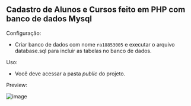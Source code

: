 ## Cadastro de Alunos e Cursos feito em PHP com banco de dados Mysql

Configuração:
- Criar banco de dados com nome `ra18853005` e executar o arquivo database.sql para incluir as tabelas no banco de dados.

Uso:
- Você deve acessar a pasta *public* do projeto.

Preview:

![image](https://user-images.githubusercontent.com/89668742/138461629-58b287a2-0a04-4524-95d3-79a51e5be976.png)
